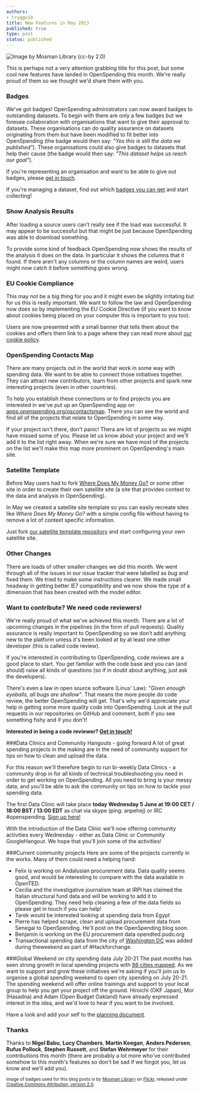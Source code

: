 ```yaml
---
authors:
- tryggvib
title: New Features in May 2013
published: true
type: post
status: published
---
```


![Image by Mosman Library (cc-by 2.0)](https://farm9.staticflickr.com/8205/8206356927_3d5c720658_c.jpg "Badges!")

This is perhaps not a very attention grabbing title for this post, but some cool new features have landed in OpenSpending this month. We're really proud of them so we thought we'd share them with you.

### Badges

We've got badges! OpenSpending administrators can now award badges to outstanding datasets. To begin with there are only a few badges but we foresee collaboration with organisations that want to give their approval to datasets. These organisations can do quality assurance on datasets originating from them but have been modified to fit better into OpenSpending (the badge would then say: *"Yes this is still the data we published"*). These organisations could also give badges to datasets that help their cause (the badge would then say: *"This dataset helps us reach our goal"*).

If you're representing an organisation and want to be able to give out badges, please [get in touch](http://openspending.org/about/contact.html).

If you're managing a dataset, find out which [badges you can get](http://openspending.org/badges) and start collecting!

### Show Analysis Results

After loading a source users can't really see if the load was successful. It may appear to be successful but that might be just because OpenSpending was able to download something.

To provide some kind of feedback OpenSpending now shows the results of the analysis it does on the data. In particular it shows the columns that it found. If there aren't any columns or the column names are weird, users might now catch it before something goes wrong.

### EU Cookie Compliance

This may not be a big thing for you and it might even be slightly irritating but for us this is really important. We want to follow the law and OpenSpending now does so by implementing the EU Cookie Directive (if you want to know about cookies being placed on your computer this is important to you too).

Users are now presented with a small banner that tells them about the cookies and offers them link to a page where they can read more about [our cookie policy](http://okfn.org/cookie-policy/).

### OpenSpending Contacts Map

There are many projects out in the world that work in some way with spending data. We want to be able to connect those initiatives together. They can attract new contributors, learn from other projects and spark new interesting projects (even in other countries).

To help you establish these connections or to find projects you are interested in we've put up an OpenSpending app on [apps.openspending.org/oscontactsmap](http://apps.openspending.org/oscontactsmap/). There you can see the world and find all of the projects that relate to OpenSpending in some way.

If your project isn't there, don't panic! Thera are lot of projects so we might have missed some of you. Please let us know about your project and we'll add it to the list right away. When we're sure we have most of the projects on the list we'll make this map more prominent on OpenSpending's main site.

### Satellite Template

Before May users had to fork [Where Does My Money Go?](http://wheredoesmymoneygo.org/) or some other site in order to create their own satellite site (a site that provides context to the data and analysis in OpenSpending).

In May we created a satellite site template so you can easily recreate sites like *Where Does My Money Go?* with a simple config file without having to remove a lot of context specific information.

Just fork [our satellite template repository](https://github.com/openspending/satellite-template) and start configuring your own satellite site.

### Other Changes

There are loads of other smaller changes we did this month. We went through all of the issues in our issue tracker that were labelled as *bug* and fixed them. We tried to make some instructions clearer. We made small headway in getting better IE7 compatibility and we now show the type of a dimension that has been created with the model editor.

### Want to contribute? We need code reviewers!

We're really proud of what we've achieved this month. There are a lot of upcoming changes in the pipelines (in the form of pull requests). Quality assurance is really important to OpenSpending so we don't add anything new to the platform unless it's been looked at by at least one other developer (this is called code review).

If you're interested in contributing to OpenSpending, code reviews are a good place to start. You get familiar with the code base and you can (and should) raise all kinds of questions (so if in doubt about anything, just ask the developers).

There's even a law in open source software (Linus' Law): *"Given enough eyeballs, all bugs are shallow"*. That means the more people do code review, the better OpenSpending will get. That's why we'd appreciate your help in getting some more quality code into OpenSpending. Look at the pull requests in our repositories on GitHub and comment, both if you see something fishy and if you don't!

**Interested in being a code reviewer? [Get in touch!](http://openspending.org/about/contact.html)**

###Data Clinics and Community Hangouts - going forward
A lot of great spending projects in the making are in the need of community support for tips on how to clean and upload the data.

For this reason we'll therefore begin to run bi-weekly Data Clinics - a community drop in for all kinds of technical troubleshooting you need in order to get working on OpenSpending. 
All you need to bring is your messy data, and you'll be able to ask the community on tips on how to tackle your spending data.

The first Data Clinic will take place **today Wednesday 5 June at 19:00 CET / 18:00 BST / 13:00 EDT** as chat via skype (ping: anpehej) or IRC #openspending. [Sign up here!](https://docs.google.com/a/okfn.org/document/d/1vx9oSJieuqfQ2xdBTyFSTmDRsPRenTrJLKJDo_ZP8z4/edit#)

With the introduction of the Data Clinic we'll now offering community activities every Wednesday - either as Data Clinic or Community GoogleHangout. We hope that you'll join some of the activities!

###Current community projects
Here are some of the projects currently in the works. Many of them could need a helping hand: 
- Felix is working on Andalusian procurement data. Data quality seems good, and would be interesting to compare with the data available in OpenTED.
- Cecilia and the investigative journalism team at IRPI has claimed the Italian structural fund data and will be working to add it to OpenSpending. They need help cleaning a few of the data fields so please get in touch if you can help! 
- Tarek would be interested looking at spending data from Egypt
- Pierre has helped scrape, clean and upload procurement data from Senegal to OpenSpending. He'll post on the OpenSpending blog soon. 
- Benjamin is working on the EU procurement data opendted.pudo.org
- Transactional spending data from the city of [Washington DC](http://openspending.org/dc-vendors-contractors) was added during theweekend as part of #Hackforchange. 

###Global Weekend on city spending data July 20-21 
The past months has seen strong growth in local spending projects with [86 cities mapped](http://apps.openspending.org/maps/). As we want to support and grow these initiatives we're asking if you'll join us to organise a global spending weekend to open city spending on July 20-21. The spending weekend will offer online trainings and support to your local group to help you get your project off the ground. 
Hiroichi (OKF Japan), Mor (Hasadna) and Adam (Open Budget Oakland) have already expressed interest in the idea, and we'd love to hear if you want to be involved. 

Have a look and add your self to the [planning document](https://docs.google.com/a/okfn.org/document/d/1Zh-TPxgMiFDrzk-rNJqL9CmCbbtlZmp2xjWlZ6T20TA/edit#heading=h.6416s7qbnyrt). 

### Thanks

Thanks to **Nigel Babu**, **Lucy Chambers**, **Martin Keegan**, **Anders Pedersen**, **Rufus Pollock**, **Stephen Russett**, and **Stefan Wehrmeyer** for their contributions this month (there are probably a lot more who've contributed somehow to this month's features so don't be sad if we forgot you, let us know and we'll add you).

<small>Image of badges used for this blog posts is by [Mosman Library](https://www.flickr.com/photos/mosmanlibrary/) on [Flickr](http://flickr.com), released under [Creative Commons Attribution, version 2.0](http://creativecommons.org/licenses/by/2.0/).</small>

